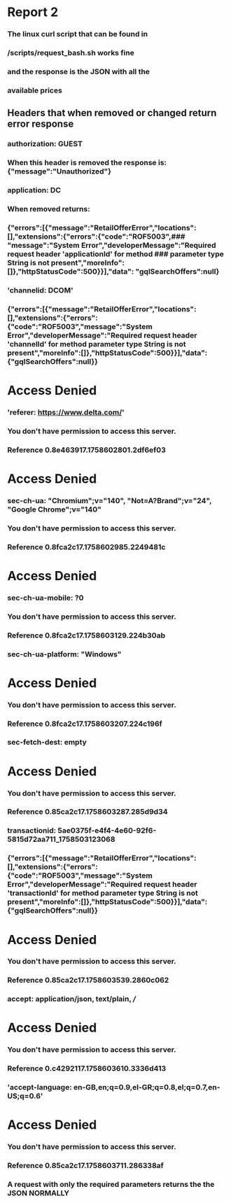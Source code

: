 # Report 2


### The linux curl script that can be found in
### /scripts/request_bash.sh works fine
### and the response is the JSON with all the 
### available prices

## Headers that when removed or changed return error response

### authorization: GUEST 
### When this header is removed the response is: {"message":"Unauthorized"}  

### application: DC
### When removed returns: 

### {"errors":[{"message":"RetailOfferError","locations":[],"extensions":{"errors":{"code":"ROF5003",### "message":"System Error","developerMessage":"Required request header 'applicationId' for method ### parameter type String is not present","moreInfo":[]},"httpStatusCode":500}}],"data": "gqlSearchOffers":null} 

### 'channelid: DCOM'
### {"errors":[{"message":"RetailOfferError","locations":[],"extensions":{"errors":{"code":"ROF5003","message":"System Error","developerMessage":"Required request header 'channelId' for method parameter type String is not present","moreInfo":[]},"httpStatusCode":500}}],"data":{"gqlSearchOffers":null}} 

### <HTML><HEAD>
### <TITLE>Access Denied</TITLE>
### </HEAD><BODY>
### <H1>Access Denied</H1>
 
### 'referer: https://www.delta.com/' 
### You don't have permission to access this server.<P>
### Reference 0.8e463917.1758602801.2df6ef03
### </BODY>
### </HTML>

### <HTML><HEAD>
### <TITLE>Access Denied</TITLE>
### </HEAD><BODY>
### <H1>Access Denied</H1>

### sec-ch-ua: "Chromium";v="140", "Not=A?Brand";v="24", "Google Chrome";v="140"
### You don't have permission to access this server.<P>
### Reference 0.8fca2c17.1758602985.2249481c
### </BODY>
### </HTML>

### <HTML><HEAD>
### <TITLE>Access Denied</TITLE>
### </HEAD><BODY>
### <H1>Access Denied</H1>
 
### sec-ch-ua-mobile: ?0 
### You don't have permission to access this server.<P>
### Reference 0.8fca2c17.1758603129.224b30ab
### </BODY>
### </HTML>  

### sec-ch-ua-platform: "Windows"
### <HTML><HEAD>
### <TITLE>Access Denied</TITLE>
### </HEAD><BODY>
### <H1>Access Denied</H1>
 
### You don't have permission to access this server.<P>
### Reference 0.8fca2c17.1758603207.224c196f
### </BODY>
### </HTML>

### sec-fetch-dest: empty
### <HTML><HEAD>
### <TITLE>Access Denied</TITLE>
### </HEAD><BODY>
### <H1>Access Denied</H1>
 
### You don't have permission to access this server.<P>
### Reference 0.85ca2c17.1758603287.285d9d34
### </BODY>
### </HTML>

### transactionid: 5ae0375f-e4f4-4e60-92f6-5815d72aa711_1758503123068
### {"errors":[{"message":"RetailOfferError","locations":[],"extensions":{"errors":{"code":"ROF5003","message":"System Error","developerMessage":"Required request header 'transactionId' for method parameter type String is not present","moreInfo":[]},"httpStatusCode":500}}],"data":{"gqlSearchOffers":null}}

### <HTML><HEAD>
### <TITLE>Access Denied</TITLE>
### </HEAD><BODY>
### <H1>Access Denied</H1>
 
### You don't have permission to access this server.<P>
### Reference 0.85ca2c17.1758603539.2860c062
### </BODY>
### </HTML>   

###  accept: application/json, text/plain, */*
### <HTML><HEAD>
### <TITLE>Access Denied</TITLE>
### </HEAD><BODY>
### <H1>Access Denied</H1>
 
### You don't have permission to access this server.<P>
### Reference 0.c4292117.1758603610.3336d413
### </BODY>
### </HTML>     

### 'accept-language: en-GB,en;q=0.9,el-GR;q=0.8,el;q=0.7,en-US;q=0.6'
### <HTML><HEAD>
### <TITLE>Access Denied</TITLE>
### </HEAD><BODY>
### <H1>Access Denied</H1>
 
### You don't have permission to access this server.<P>
### Reference 0.85ca2c17.1758603711.286338af
### </BODY>
### </HTML>  

### A request with only the required parameters returns the the JSON NORMALLY

